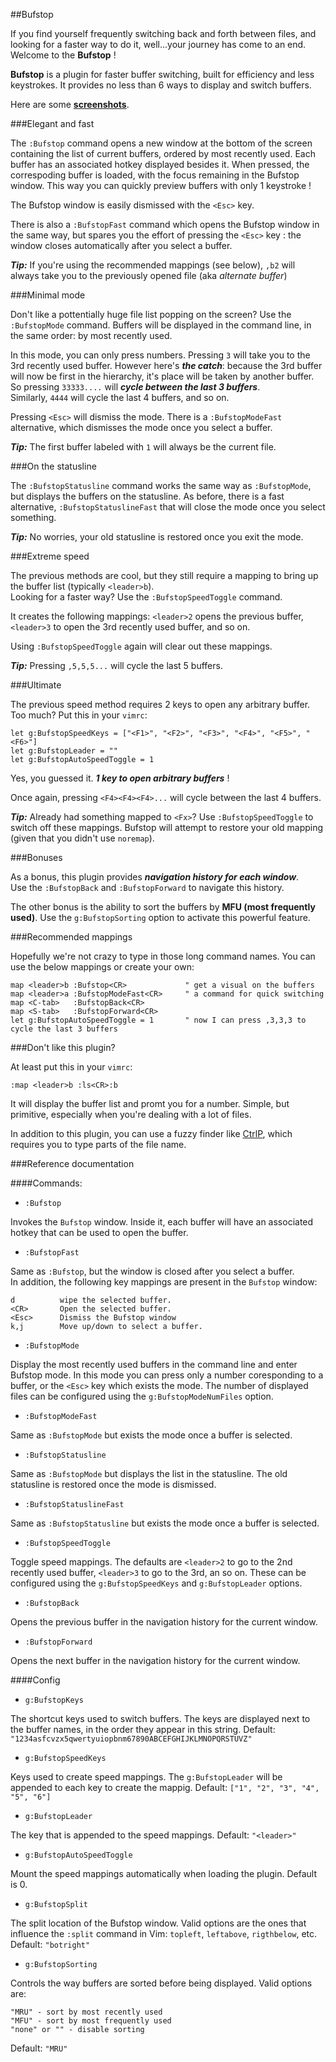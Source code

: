 ##Bufstop

If you find yourself frequently switching back and forth between files, and looking for 
a faster way to do it, well...your journey has come to an end. Welcome to the **Bufstop** !

**Bufstop** is a plugin for faster buffer switching, built for efficiency and less keystrokes.
It provides no less than 6 ways to display and switch buffers.

Here are some **[screenshots](https://github.com/mihaifm/bufstop/tree/master/img)**.

###Elegant and fast

The `:Bufstop` command opens a new window at the bottom of the screen containing the list of 
current buffers, ordered by most recently used. Each buffer has an associated hotkey 
displayed besides it. When pressed, the correspoding buffer
is loaded, with the focus remaining in the Bufstop window. This way you can quickly preview
buffers with only 1 keystroke !

The Bufstop window is easily dismissed with the `<Esc>` key.

There is also a `:BufstopFast` command which opens the Bufstop window in the same way,
but spares you the effort of pressing the `<Esc>` key : the window closes automatically after
you select a buffer.

**_Tip:_** If you're using the recommended mappings (see below), `,b2` will always take you to 
the previously opened file (aka *alternate buffer*)

###Minimal mode

Don't like a pottentially huge file list popping on the screen? Use the `:BufstopMode` command.
Buffers will be displayed in the command line, in the same order: by most recently used.

In this mode, you can only press numbers. Pressing `3` will take you to the 3rd recently used 
buffer. However here's __*the catch*__: because the 3rd buffer will now be first in the hierarchy,
it's place will be taken by another buffer.   
So pressing `33333....` will __*cycle between the last 3 buffers*__.   
Similarly, `4444` will cycle the last 4 buffers, and so on.

Pressing `<Esc>` will dismiss the mode. There is a `:BufstopModeFast` alternative, 
which dismisses the mode once you select a buffer.

**_Tip:_** The first buffer labeled with `1` will always be the current file.

###On the statusline

The `:BufstopStatusline` command works the same way as `:BufstopMode`, but displays the buffers
on the statusline. As before, there is a fast alternative, `:BufstopStatuslineFast` that
will close the mode once you select something.

**_Tip:_** No worries, your old statusline is restored once you exit the mode.

###Extreme speed

The previous methods are cool, but they still require a mapping to bring up the buffer list
(typically `<leader>b`).    
Looking for a faster way? Use the `:BufstopSpeedToggle` command. 

It creates the following mappings: `<leader>2` opens the previous buffer, `<leader>3` to open
the 3rd recently used buffer, and so on.

Using `:BufstopSpeedToggle` again will clear out these mappings.

**_Tip:_** Pressing `,5,5,5...` will cycle the last 5 buffers.

###Ultimate

The previous speed method requires 2 keys to open any arbitrary buffer. Too much? Put this 
in your `vimrc`:

    let g:BufstopSpeedKeys = ["<F1>", "<F2>", "<F3>", "<F4>", "<F5>", "<F6>"]
    let g:BufstopLeader = ""
    let g:BufstopAutoSpeedToggle = 1

Yes, you guessed it. __*1 key to open arbitrary buffers*__ !

Once again, pressing `<F4><F4><F4>...` will cycle between the last 4 buffers.

**_Tip:_** Already had something mapped to `<Fx>`? Use `:BufstopSpeedToggle` to switch off
these mappings. Bufstop will attempt to restore your old mapping (given that you didn't use
`noremap`).

###Bonuses

As a bonus, this plugin provides __*navigation history for each window*__.    
Use the `:BufstopBack` and `:BufstopForward` to navigate this history.

The other bonus is the ability to sort the buffers by **MFU (most frequently
used)**. Use the `g:BufstopSorting` option to activate this powerful feature.

###Recommended mappings

Hopefully we're not crazy to type in those long command names. You can use the below 
mappings or create your own:

    map <leader>b :Bufstop<CR>             " get a visual on the buffers
    map <leader>a :BufstopModeFast<CR>     " a command for quick switching
    map <C-tab>   :BufstopBack<CR>
    map <S-tab>   :BufstopForward<CR>
    let g:BufstopAutoSpeedToggle = 1       " now I can press ,3,3,3 to cycle the last 3 buffers

###Don't like this plugin?

At least put this in your `vimrc`:

    :map <leader>b :ls<CR>:b

It will display the buffer list and promt you for a number. Simple, but primitive, especially 
when you're dealing with a lot of files.

In addition to this plugin, you can use a fuzzy finder like 
[CtrlP](https://github.com/kien/ctrlp.vim), which requires you to type parts of the file name.

###Reference documentation

####Commands:

* `:Bufstop`  

Invokes the `Bufstop` window. Inside it, each buffer will have an associated 
hotkey that can be used to open the buffer. 

* `:BufstopFast`   

Same as `:Bufstop`, but the window is closed after you select a buffer.    
In addition, the following key mappings are present in the `Bufstop` window:

    d          wipe the selected buffer.
    <CR>       Open the selected buffer.
    <Esc>      Dismiss the Bufstop window
    k,j        Move up/down to select a buffer.

* `:BufstopMode`

Display the most recently used buffers in the command line and enter Bufstop mode.
In this mode you can press only a number coresponding to a buffer, or the `<Esc>` key
which exists the mode. The number of displayed files can be configured using 
the `g:BufstopModeNumFiles` option.

* `:BufstopModeFast`

Same as `:BufstopMode` but exists the mode once a buffer is selected.

* `:BufstopStatusline`

Same as `:BufstopMode` but displays the list in the statusline. The old statusline is 
restored once the mode is dismissed.

* `:BufstopStatuslineFast`

Same as `:BufstopStatusline` but exists the mode once a buffer is selected.

* `:BufstopSpeedToggle`

Toggle speed mappings. The defaults are `<leader>2` to go to the 2nd recently used buffer,
`<leader>3` to go to the 3rd, an so on. These can be configured using the
`g:BufstopSpeedKeys` and `g:BufstopLeader` options.

* `:BufstopBack`

Opens the previous buffer in the navigation history for the current window.

* `:BufstopForward`

Opens the next buffer in the navigation history for the current window.

####Config

* `g:BufstopKeys`

The shortcut keys used to switch buffers. The keys are displayed next to the
buffer names, in the order they appear in this string.
Default: `"1234asfcvzx5qwertyuiopbnm67890ABCEFGHIJKLMNOPQRSTUVZ"`

* `g:BufstopSpeedKeys`

Keys used to create speed mappings. The `g:BufstopLeader` will be appended to
each key to create the mappig.
Default: `["1", "2", "3", "4", "5", "6"]`

* `g:BufstopLeader`

The key that is appended to the speed mappings. 
Default: `"<leader>"`

* `g:BufstopAutoSpeedToggle`

Mount the speed mappings automatically when loading the plugin. Default is 0.

* `g:BufstopSplit`

The split location of the Bufstop window. Valid options are the ones that
influence the `:split` command in Vim: `topleft`, `leftabove`, `rigthbelow`, etc.
Default: `"botright"`

* `g:BufstopSorting`

Controls the way buffers are sorted before being displayed. Valid options are:

    "MRU" - sort by most recently used
    "MFU" - sort by most frequently used
    "none" or "" - disable sorting

Default: `"MRU"`


